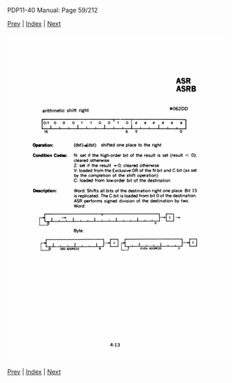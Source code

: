 PDP11-40 Manual: Page 59/212

[Prev](pdp11-40-000058.html) | [Index](index.html) | [Next](pdp11-40-000060.html)

![](pdp11-40-000059.gif)

[Prev](pdp11-40-000058.html) | [Index](index.html) | [Next](pdp11-40-000060.html)

